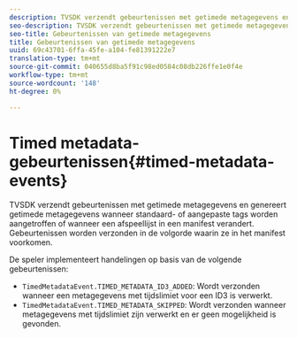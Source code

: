 ```yaml
---
description: TVSDK verzendt gebeurtenissen met getimede metagegevens en genereert getimede metagegevens wanneer standaard- of aangepaste tags worden aangetroffen of wanneer een afspeellijst in een manifest verandert. Gebeurtenissen worden verzonden in de volgorde waarin ze in het manifest voorkomen.
seo-description: TVSDK verzendt gebeurtenissen met getimede metagegevens en genereert getimede metagegevens wanneer standaard- of aangepaste tags worden aangetroffen of wanneer een afspeellijst in een manifest verandert. Gebeurtenissen worden verzonden in de volgorde waarin ze in het manifest voorkomen.
seo-title: Gebeurtenissen van getimede metagegevens
title: Gebeurtenissen van getimede metagegevens
uuid: 69c43701-6ffa-45fe-a104-fe81391222e7
translation-type: tm+mt
source-git-commit: 040655d8ba5f91c98ed0584c08db226ffe1e0f4e
workflow-type: tm+mt
source-wordcount: '148'
ht-degree: 0%

---
```



# Timed metadata-gebeurtenissen{#timed-metadata-events}

TVSDK verzendt gebeurtenissen met getimede metagegevens en genereert getimede metagegevens wanneer standaard- of aangepaste tags worden aangetroffen of wanneer een afspeellijst in een manifest verandert. Gebeurtenissen worden verzonden in de volgorde waarin ze in het manifest voorkomen.

De speler implementeert handelingen op basis van de volgende gebeurtenissen:

* `TimedMetadataEvent.TIMED_METADATA_ID3_ADDED`: Wordt verzonden wanneer een metagegevens met tijdslimiet voor een ID3 is verwerkt.
* `TimedMetadataEvent.TIMED_METADATA_SKIPPED`: Wordt verzonden wanneer metagegevens met tijdslimiet zijn verwerkt en er geen mogelijkheid is gevonden.

